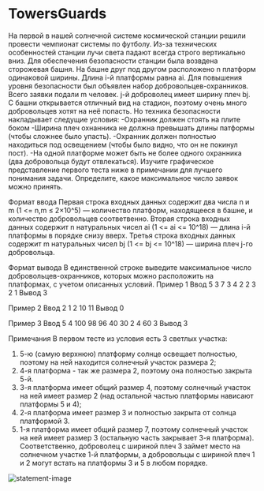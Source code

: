 # TowersGuards

На первой в нашей солнечной системе космической станции решили провести чемпионат системы по футболу. Из-за технических особенностей станции лучи света падают всегда строго вертикально вниз.
Для обеспечения безопасности станции была возвдена сторожевая башня. На башне друг под другом расположено n платформ одинаковой ширины. Длина i-й платформы равна ai. Для повышения уровня безопасности был объявлен набор добровольцев-охранников. Всего заявки подали m человек. j-й доброволец имеет ширину плеч bj.
С башни открывается отличный вид на стадион, поэтому очень много добровольцев хотят на неё попасть. Но техника безопасности накладывает следущие условия:
-Охранник должен стоять на плите боком
-Ширина плеч охнанника не должна превышать длины патформы (чтобы сложнее было упасть).
-Охранник должен полностью находиться под освещением (чтобы было видно, что он не покинул пост).
-На одной платформе может быть не более одного охранника (два добровольца будут отвлекаться).
Изучите графическое представление первого теста ниже в примечании для лучшего понимания задачи.
Определите, какое максимальное число заявок можно принять.

Формат ввода
Первая строка входных данных содержит два числа n и m (1 <= n,m ≤ 2×10^5) — количество платформ, находящееся в башне, и количество добровольцев соответвенно.
Вторая строка входных данных содержит n натуральных чисел ai (1 <= ai <= 10^18) — длина i-й платформы в порядке снизу вверх.
Третья строка входных данных содержит m натуральных чисел bj (1 <= bj <= 10^18) — ширина плеч j-го добровольца.

Формат вывода
В единственной строке выведите максимальное число добровольцев-охранников, которых можно расположить на платформах, с учетом описанных условий.
Пример 1
Ввод
5 3
7 3 4 2 2
3 2 1
Вывод
3

Пример 2
Ввод
2 1
2 10
11
Вывод
0

Пример 3
Ввод
5 4
100 98 96 40 30
2 4 60 3
Вывод
3

Примечания
В первом тесте из условия есть 3 светлых участка:
1. 5-ю (самую верхнюю) платформу солнце освещает полностью, поэтому на ней находится солнечный участок размера 2;
2. 4-я платформа - так же размера 2, поэтому она полностью закрыта 5-й.
3. 3-я платформа имеет общий размер 4, поэтому солнечный участок на ней имеет размер 2 (над остальной частью платформы нависают платформы 5 и 4);
4. 2-я платформа имеет размер 3 и полностью закрыта от солнца платформой 3.
5. 1-я платформа имеет общий размер 7, поэтому солнечный участок на ней имеет размер 3 (остальную часть закрывает 3-я платформа).
Соответственно, доброволец с шириной плеч 3 займет место на солнечном участке 1-й платформы, а добровольцы с шириной плеч 1 и 2 могут встать на платформы 3 и 5 в любом порядке.

![statement-image](https://user-images.githubusercontent.com/106293807/229020990-257c2ef7-37be-484c-9fa3-4ddedd9d02ea.png)


